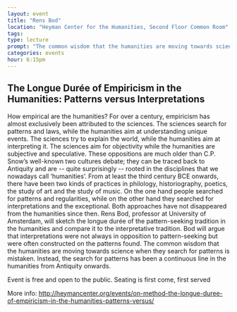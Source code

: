 ```yaml
---
layout: event
title: "Rens Bod"
location: "Heyman Center for the Humanities, Second Floor Common Room"
tags: 
type: lecture
prompt: "The common wisdom that the humanities are moving towards science when they search for patterns is mistaken. Instead, the search for patterns has been a continuous line in the humanities from Antiquity onwards."
categories: events
hour: 6:15pm
---
```


## The Longue Durée of Empiricism in the Humanities: Patterns versus Interpretations

How empirical are the humanities? For over a century, empiricism has almost exclusively been attributed to the sciences. The sciences search for patterns and laws, while the humanities aim at understanding unique events. The sciences try to explain the world, while the humanities aim at interpreting it. The sciences aim for objectivity while the humanities are subjective and speculative. These oppositions are much older than C.P. Snow’s well-known two cultures debate; they can be traced back to Antiquity and are -- quite surprisingly -- rooted in the disciplines that we nowadays call ‘humanities’. From at least the third century BCE onwards, there have been two kinds of practices in philology, historiography, poetics, the study of art and the study of music. On the one hand people searched for patterns and regularities, while on the other hand they searched for interpretations and the exceptional. Both approaches have not disappeared from the humanities since then. Rens Bod, professor at University of Amsterdam, will sketch the longue durée of the pattern-seeking tradition in the humanities and compare it to the interpretative tradition. Bod will argue that interpretations were not always in opposition to pattern-seeking but were often constructed on the patterns found. The common wisdom that the humanities are moving towards science when they search for patterns is mistaken. Instead, the search for patterns has been a continuous line in the humanities from Antiquity onwards.

Event is free and open to the public. Seating is first come, first served

More info: <http://heymancenter.org/events/on-method-the-longue-duree-of-empiricism-in-the-humanities-patterns-versus/>